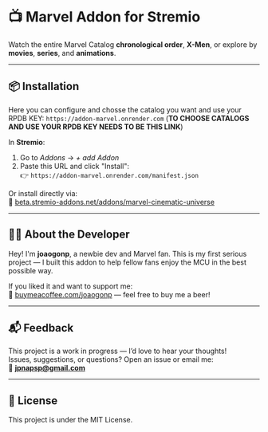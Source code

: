 # 📺 Marvel  Addon for Stremio

Watch the entire Marvel Catalog **chronological order**, **X-Men**, or explore by **movies**, **series**, and **animations**. 

---

## 📦 Installation

Here you can configure and chosse the catalog you want and use your RPDB KEY: `https://addon-marvel.onrender.com` (**TO CHOOSE CATALOGS AND USE YOUR RPDB KEY NEEDS TO BE THIS LINK**)

In **Stremio**:

1. Go to *Addons* → *+ add Addon*
2. Paste this URL and click "Install":  
   👉 `https://addon-marvel.onrender.com/manifest.json`

Or install directly via:  
🔗 [beta.stremio-addons.net/addons/marvel-cinematic-universe](https://beta.stremio-addons.net/addons/marvel-cinematic-universe)  

---

## 🧑‍💻 About the Developer

Hey! I'm **joaogonp**, a newbie dev and Marvel fan. This is my first serious project — I built this addon to help fellow fans enjoy the MCU in the best possible way.

If you liked it and want to support me:  
🍺 [buymeacoffee.com/joaogonp](https://buymeacoffee.com/joaogonp) — feel free to buy me a beer!

---

## 📬 Feedback

This project is a work in progress — I’d love to hear your thoughts!  
Issues, suggestions, or questions? Open an issue or email me:  
📧 **jpnapsp@gmail.com**

---

## 📜 License

This project is under the MIT License.
